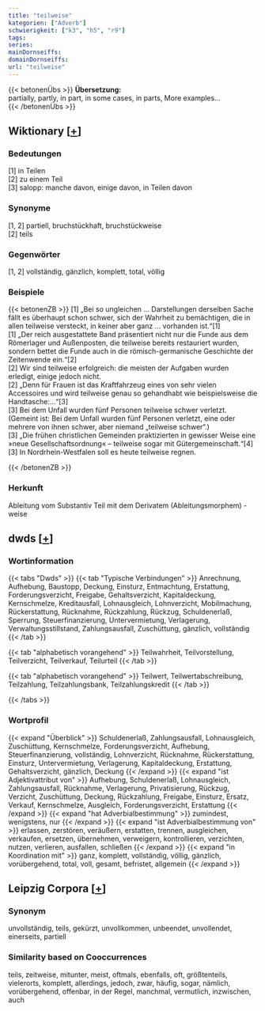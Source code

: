 ```yaml
---
title: "teilweise"
kategorien: ["Adverb"]
schwierigkeit: ["k3", "h5", "r9"]
tags:
series:
mainDornseiffs:
domainDornseiffs:
url: "teilweise"
---
```


{{< betonenÜbs >}}
**Übersetzung:**  
partially, partly, in part, in some cases, in parts, More examples...  
{{< /betonenÜbs >}}

## Wiktionary [[+](https://de.wiktionary.org/wiki/teilweise)]

### Bedeutungen
[1] in Teilen  
[2] zu einem Teil  
[3] salopp: manche davon, einige davon, in Teilen davon  

### Synonyme
[1, 2] partiell, bruchstückhaft, bruchstückweise  
[2] teils  

### Gegenwörter
[1, 2] vollständig, gänzlich, komplett, total, völlig  

### Beispiele
{{< betonenZB >}}
[1] „Bei so ungleichen … Darstellungen derselben Sache fällt es überhaupt schon schwer, sich der Wahrheit zu bemächtigen, die in allen teilweise versteckt, in keiner aber ganz … vorhanden ist.“[1]  
[1] „Der reich ausgestattete Band präsentiert nicht nur die Funde aus dem Römerlager und Außenposten, die teilweise bereits restauriert wurden, sondern bettet die Funde auch in die römisch-germanische Geschichte der Zeitenwende ein.“[2]  
[2] Wir sind teilweise erfolgreich: die meisten der Aufgaben wurden erledigt, einige jedoch nicht.  
[2] „Denn für Frauen ist das Kraftfahrzeug eines von sehr vielen Accessoires und wird teilweise genau so gehandhabt wie beispielsweise die Handtasche:…“[3]  
[3] Bei dem Unfall wurden fünf Personen teilweise schwer verletzt. (Gemeint ist: Bei dem Unfall wurden fünf Personen verletzt, eine oder mehrere von ihnen schwer, aber niemand „teilweise schwer“.)  
[3] „Die frühen christlichen Gemeinden praktizierten in gewisser Weise eine »neue Gesellschaftsordnung« – teilweise sogar mit Gütergemeinschaft.“[4]  
[3] In Nordrhein-Westfalen soll es heute teilweise regnen.  

{{< /betonenZB >}}
### Herkunft
Ableitung vom Substantiv Teil mit dem Derivatem (Ableitungsmorphem) -weise  



## dwds [[+](https://www.dwds.de/wb/teilweise)]

### Wortinformation
{{< tabs "Dwds" >}}
{{< tab "Typische Verbindungen" >}}
Anrechnung, Aufhebung, Baustopp, Deckung, Einsturz, Entmachtung, Erstattung, Forderungsverzicht, Freigabe, Gehaltsverzicht, Kapitaldeckung, Kernschmelze, Kreditausfall, Lohnausgleich, Lohnverzicht, Mobilmachung, Rückerstattung, Rücknahme, Rückzahlung, Rückzug, Schuldenerlaß, Sperrung, Steuerfinanzierung, Untervermietung, Verlagerung, Verwaltungsstillstand, Zahlungsausfall, Zuschüttung, gänzlich, vollständig
{{< /tab >}}

{{< tab "alphabetisch vorangehend" >}}
Teilwahrheit, Teilvorstellung, Teilverzicht, Teilverkauf, Teilurteil
{{< /tab >}}

{{< tab "alphabetisch vorangehend" >}}
Teilwert, Teilwertabschreibung, Teilzahlung, Teilzahlungsbank, Teilzahlungskredit
{{< /tab >}}

{{< /tabs >}}

### Wortprofil
{{< expand "Überblick" >}} Schuldenerlaß, Zahlungsausfall, Lohnausgleich, Zuschüttung, Kernschmelze, Forderungsverzicht, Aufhebung, Steuerfinanzierung, vollständig, Lohnverzicht, Rücknahme, Rückerstattung, Einsturz, Untervermietung, Verlagerung, Kapitaldeckung, Erstattung, Gehaltsverzicht, gänzlich, Deckung {{< /expand >}}
{{< expand "ist Adjektivattribut von" >}} Aufhebung, Schuldenerlaß, Lohnausgleich, Zahlungsausfall, Rücknahme, Verlagerung, Privatisierung, Rückzug, Verzicht, Zuschüttung, Deckung, Rückzahlung, Freigabe, Einsturz, Ersatz, Verkauf, Kernschmelze, Ausgleich, Forderungsverzicht, Erstattung {{< /expand >}}
{{< expand "hat Adverbialbestimmung" >}} zumindest, wenigstens, nur {{< /expand >}}
{{< expand "ist Adverbialbestimmung von" >}} erlassen, zerstören, veräußern, erstatten, trennen, ausgleichen, verkaufen, ersetzen, übernehmen, verweigern, kontrollieren, verzichten, nutzen, verlieren, ausfallen, schließen {{< /expand >}}
{{< expand "in Koordination mit" >}} ganz, komplett, vollständig, völlig, gänzlich, vorübergehend, total, voll, gesamt, befristet, allgemein {{< /expand >}}

## Leipzig Corpora [[+](https://corpora.uni-leipzig.de/en/res?word=teilweise&corpusId=deu_newscrawl-public_2018)]


### Synonym
unvollständig, teils, gekürzt, unvollkommen, unbeendet, unvollendet, einerseits, partiell


### Similarity based on Cooccurrences
teils, zeitweise, mitunter, meist, oftmals, ebenfalls, oft, größtenteils, vielerorts, komplett, allerdings, jedoch, zwar, häufig, sogar, nämlich, vorübergehend, offenbar, in der Regel, manchmal, vermutlich, inzwischen, auch


